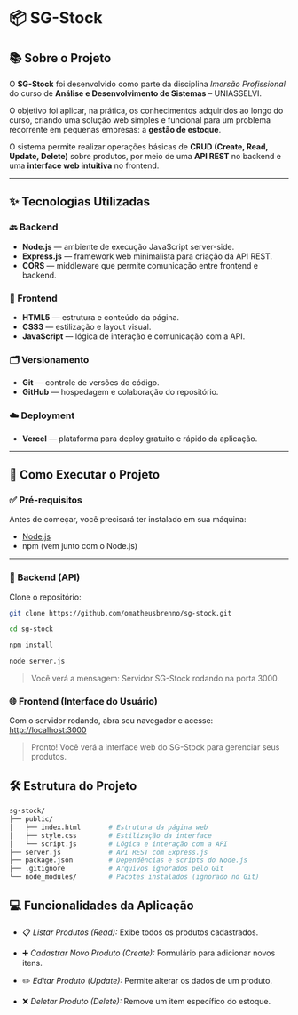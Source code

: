 # 📦 SG-Stock

## 📚 Sobre o Projeto

O **SG-Stock** foi desenvolvido como parte da disciplina *Imersão Profissional* do curso de **Análise e Desenvolvimento de Sistemas** – UNIASSELVI.

O objetivo foi aplicar, na prática, os conhecimentos adquiridos ao longo do curso, criando uma solução web simples e funcional para um problema recorrente em pequenas empresas: a **gestão de estoque**.

O sistema permite realizar operações básicas de **CRUD (Create, Read, Update, Delete)** sobre produtos, por meio de uma **API REST** no backend e uma **interface web intuitiva** no frontend.

---

## ✨ Tecnologias Utilizadas

### 🔙 Backend
- **Node.js** — ambiente de execução JavaScript server-side.
- **Express.js** — framework web minimalista para criação da API REST.
- **CORS** — middleware que permite comunicação entre frontend e backend.

### 🎨 Frontend
- **HTML5** — estrutura e conteúdo da página.
- **CSS3** — estilização e layout visual.
- **JavaScript** — lógica de interação e comunicação com a API.

### 🗂️ Versionamento
- **Git** — controle de versões do código.
- **GitHub** — hospedagem e colaboração do repositório.

### ☁️ Deployment
- **Vercel** — plataforma para deploy gratuito e rápido da aplicação.

---

## 🚀 Como Executar o Projeto

### ✅ Pré-requisitos
Antes de começar, você precisará ter instalado em sua máquina:
- [Node.js](https://nodejs.org/)
- npm (vem junto com o Node.js)

---

### 🔧 Backend (API)

Clone o repositório:

```bash
git clone https://github.com/omatheusbrenno/sg-stock.git

cd sg-stock

npm install

node server.js
```

> Você verá a mensagem: Servidor SG-Stock rodando na porta 3000.

### 🌐 Frontend (Interface do Usuário)

Com o servidor rodando, abra seu navegador e acesse: [http://localhost:3000](http://localhost:3000)

> Pronto! Você verá a interface web do SG-Stock para gerenciar seus produtos.

## 🛠️ Estrutura do Projeto

```bash
sg-stock/
├── public/
│   ├── index.html       # Estrutura da página web
│   ├── style.css        # Estilização da interface
│   └── script.js        # Lógica e interação com a API
├── server.js            # API REST com Express.js
├── package.json         # Dependências e scripts do Node.js
├── .gitignore           # Arquivos ignorados pelo Git
└── node_modules/        # Pacotes instalados (ignorado no Git)
```

## 💻 Funcionalidades da Aplicação

- 📋 *Listar Produtos (Read):* Exibe todos os produtos cadastrados.

- ➕ *Cadastrar Novo Produto (Create):* Formulário para adicionar novos itens.

- ✏️ *Editar Produto (Update):* Permite alterar os dados de um produto.

- ❌ *Deletar Produto (Delete):* Remove um item específico do estoque.

